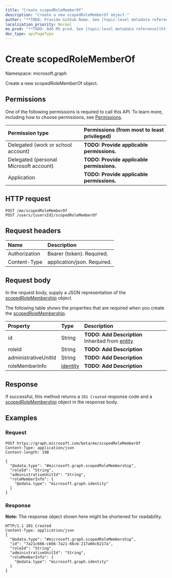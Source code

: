 ```yaml
---
title: "Create scopedRoleMemberOf"
description: "Create a new scopedRoleMemberOf object."
author: "**TODO: Provide Github Name. See [topic-level metadata reference](https://msgo.azurewebsites.net/add/document/guidelines/metadata.html#topic-level-metadata)**"
localization_priority: Normal
ms.prod: "**TODO: Add MS prod. See [topic-level metadata reference](https://msgo.azurewebsites.net/add/document/guidelines/metadata.html#topic-level-metadata)**"
doc_type: apiPageType
---
```


# Create scopedRoleMemberOf

Namespace: microsoft.graph

Create a new scopedRoleMemberOf object.

## Permissions
One of the following permissions is required to call this API. To learn more, including how to choose permissions, see [Permissions](/concepts/permissions-reference.md).

|Permission type|Permissions (from most to least privileged)|
|:---|:---|
|Delegated (work or school account)|**TODO: Provide applicable permissions.**|
|Delegated (personal Microsoft account)|**TODO: Provide applicable permissions.**|
|Application|**TODO: Provide applicable permissions.**|

## HTTP request
<!-- {
  "blockType": "ignored"
}
-->
``` http
POST /me/scopedRoleMemberOf
POST /users/{usersId}/scopedRoleMemberOf
```

## Request headers
|Name|Description|
|:---|:---|
|Authorization|Bearer {token}. Required.|
|Content-Type|application/json. Required.|

## Request body
In the request body, supply a JSON representation of the [scopedRoleMembership](../resources/scopedrolemembership.md) object.

The following table shows the properties that are required when you create the [scopedRoleMembership](../resources/scopedrolemembership.md).

|Property|Type|Description|
|:---|:---|:---|
|id|String|**TODO: Add Description** Inherited from [entity](../resources/entity.md)|
|roleId|String|**TODO: Add Description**|
|administrativeUnitId|String|**TODO: Add Description**|
|roleMemberInfo|[identity](../resources/identity.md)|**TODO: Add Description**|



## Response
If successful, this method returns a `201 Created` response code and a [scopedRoleMembership](../resources/scopedrolemembership.md) object in the response body.

## Examples

### Request
<!-- {
  "blockType": "request",
  "name": "create_scopedrolemembership_from_scopedrolememberships"
}
-->
``` http
POST https://graph.microsoft.com/beta/me/scopedRoleMemberOf
Content-Type: application/json
Content-length: 198

{
  "@odata.type": "#microsoft.graph.scopedRoleMembership",
  "roleId": "String",
  "administrativeUnitId": "String",
  "roleMemberInfo": {
    "@odata.type": "microsoft.graph.identity"
  }
}
```

### Response
**Note:** The response object shown here might be shortened for readability.
<!-- {
  "blockType": "response",
  "truncated": true,
  "@odata.type": "microsoft.graph.scopedrolemembership"
}
-->
``` http
HTTP/1.1 201 Created
Content-Type: application/json
{
  "@odata.type": "#microsoft.graph.scopedRoleMembership",
  "id": "7a21c666-c666-7a21-66c6-217a66c6217a",
  "roleId": "String",
  "administrativeUnitId": "String",
  "roleMemberInfo": {
    "@odata.type": "microsoft.graph.identity"
  }
}
```

